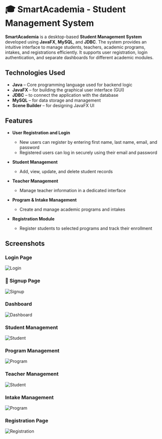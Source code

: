 # 🎓 SmartAcademia - Student Management System

**SmartAcademia** is a desktop-based **Student Management System** developed using **JavaFX**, **MySQL**, and **JDBC**. The system provides an intuitive interface to manage students, teachers, academic programs, intakes, and registrations efficiently. It supports user registration, login authentication, and separate dashboards for different academic modules.


## Technologies Used

- **Java** – Core programming language used for backend logic  
- **JavaFX** – for building the graphical user interface (GUI)  
- **JDBC** – to connect the application with the database  
- **MySQL** – for data storage and management  
- **Scene Builder** – for designing JavaFX UI

## Features

- **User Registration and Login**  
  - New users can register by entering first name, last name, email, and password  
  - Registered users can log in securely using their email and password

- **Student Management**  
  - Add, view, update, and delete student records  

- **Teacher Management**  
  - Manage teacher information in a dedicated interface  

- **Program & Intake Management**  
  - Create and manage academic programs and intakes  

- **Registration Module**  
  - Register students to selected programs and track their enrollment

## Screenshots

### Login Page
![Login](https://github.com/Shashikala-manohari/SmartAcademia/blob/cf2f365db2edf3a8c2ce8cbb3434ac71c15b5c21/images/login.png)

### 📝 Signup Page
![Signup](./images/signup.png)

### Dashboard
![Dashboard](./images/dashboard.png)

### Student Management
![Student](./images/student.png)

### Program Management
![Program](./images/program.png)

### Teacher Management
![Student](./images/teachers.png)

### Intake Management
![Program](./images/intake.png)

### Registration Page
![Registration](https://github.com/Shashikala-manohari/SmartAcademia/blob/c4f2fcd8f8b521f82829331638986c164855f929/images/registration.png)



